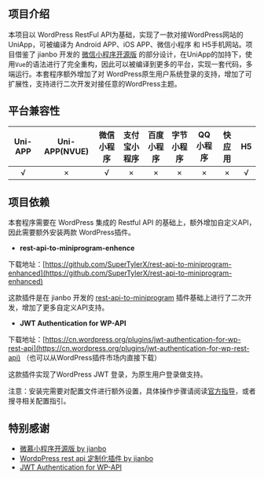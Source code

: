 ## 项目介绍

本项目以 WordPress RestFul API为基础，实现了一款对接WordPress网站的UniApp，可被编译为 Android APP、iOS APP、微信小程序 和 H5手机网站。项目借鉴了 jianbo 开发的 [微信小程序开源版](https://github.com/iamxjb/winxin-app-watch-life.net) 的部分设计，在UniApp的加持下，使用`Vue`的语法进行了完全重构，因此可以被编译到更多的平台，实现一套代码，多端运行。本套程序额外增加了对 WordPress原生用户系统登录的支持，增加了可扩展性，支持进行二次开发对接任意的WordPress主题。



## 平台兼容性

| Uni-APP | Uni-APP(NVUE) | 微信小程序 | 支付宝小程序 | 百度小程序 | 字节小程序 | QQ小程序 | 快应用 |  H5  |
| :-----: | :-----------: | :--------: | :----------: | :--------: | :--------: | :------: | :----: | :--: |
|    √    |       ×       |     √      |      ×       |     ×      |     ×      |    ×     |   ×    |  √   |



## 项目依赖

本套程序需要在 WordPress 集成的 Restful API 的基础上，额外增加自定义API，因此需要额外安装两款 WordPress插件。

- **rest-api-to-miniprogram-enhence**

下载地址：[https://github.com/SuperTylerX/rest-api-to-miniprogram-enhanced](https://github.com/SuperTylerX/rest-api-to-miniprogram-enhanced)

这款插件是在 jianbo 开发的 [rest-api-to-miniprogram](https://github.com/iamxjb/rest-api-to-miniprogram) 插件基础上进行了二次开发，增加了更多自定义API支持。

- **JWT Authentication for WP-API**

下载地址：[https://cn.wordpress.org/plugins/jwt-authentication-for-wp-rest-api](https://cn.wordpress.org/plugins/jwt-authentication-for-wp-rest-api) （也可以从WordPress插件市场内直接下载）

这款插件实现了WordPress JWT 登录，为原生用户登录做支持。

注意：安装完需要对配置文件进行额外设置，具体操作步骤请阅读[官方指导](https://cn.wordpress.org/plugins/jwt-authentication-for-wp-rest-api )，或者搜寻相关配置指引。





## 特别感谢

- [微慕小程序开源版 by jianbo](https://github.com/iamxjb/winxin-app-watch-life.net)
- [WordpPress rest api 定制化插件 by jianbo](https://github.com/iamxjb/rest-api-to-miniprogram)
- [JWT Authentication for WP-API](https://cn.wordpress.org/plugins/jwt-authentication-for-wp-rest-api)

